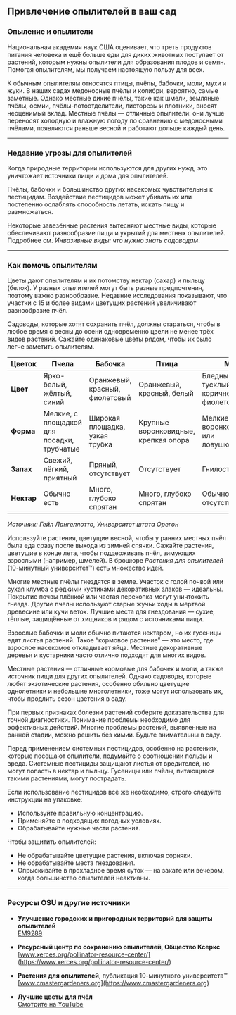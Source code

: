 ## Привлечение опылителей в ваш сад

### Опыление и опылители

Национальная академия наук США оценивает, что треть продуктов питания человека и ещё больше еды для диких животных поступает от растений, которым нужны опылители для образования плодов и семян. Помогая опылителям, мы получаем настоящую пользу для всех.

К обычным опылителям относятся птицы, пчёлы, бабочки, моли, мухи и жуки. В наших садах медоносные пчёлы и колибри, вероятно, самые заметные. Однако местные дикие пчёлы, такие как шмели, земляные пчёлы, осмии, пчёлы-потоотделители, листорезы и плотники, вносят неоценимый вклад. Местные пчёлы — отличные опылители: они лучше переносят холодную и влажную погоду по сравнению с медоносными пчёлами, появляются раньше весной и работают дольше каждый день.

---

### Недавние угрозы для опылителей


Когда природные территории используются для других нужд, это уничтожает источники пищи и дома для опылителей.


Пчёлы, бабочки и большинство других насекомых чувствительны к пестицидам. Воздействие пестицидов может убивать их или постепенно ослаблять способность летать, искать пищу и размножаться.


Некоторые завезённые растения вытесняют местные виды, которые обеспечивают разнообразие пищи и укрытий для местных опылителей. Подробнее см. *Инвазивные виды: что нужно знать садоводам*.

---

### Как помочь опылителям


Цветы дают опылителям и их потомству нектар (сахар) и пыльцу (белок). У разных опылителей могут быть разные предпочтения, поэтому важно разнообразие. Недавние исследования показывают, что участки с 15 и более видами цветущих растений увеличивают разнообразие пчёл.

Садоводы, которые хотят сохранить пчёл, должны стараться, чтобы в любое время с весны до осени одновременно цвели не менее трёх видов растений. Сажайте одинаковые цветы рядом, чтобы их было легче заметить опылителям.


| Цветок      | Пчела                              | Бабочка                | Птица                        | Муха                                  |
|-------------|------------------------------------|------------------------|------------------------------|---------------------------------------|
| **Цвет**    | Ярко-белый, жёлтый, синий          | Оранжевый, красный, фиолетовый | Оранжевый, красный, белый    | Бледный, тусклый, коричневый, фиолетовый |
| **Форма**   | Мелкие, с площадкой для посадки, трубчатые | Широкая площадка, узкая трубка | Крупные воронковидные, крепкая опора | Мелкие; воронковидные или ловушкообразные |
| **Запах**   | Свежий, лёгкий, приятный           | Пряный, отсутствует    | Отсутствует                  | Гнилостный                            |
| **Нектар**  | Обычно есть                        | Много, глубоко спрятан | Много, глубоко спрятан       | Обычно отсутствует                    |

*Источник: Гейл Лангеллотто, Университет штата Орегон*

Используйте растения, цветущие весной, чтобы у ранних местных пчёл была еда сразу после выхода из зимней спячки. Сажайте растения, цветущие в конце лета, чтобы поддерживать пчёл, зимующих взрослыми (например, шмелей). В брошюре *Растения для опылителей* (10-минутный университет™) есть множество идей.


Многие местные пчёлы гнездятся в земле. Участок с голой почвой или сухая клумба с редкими кустиками декоративных злаков — идеальны. Покрытие почвы плёнкой или частая перекопка могут уничтожить гнёзда. Другие пчёлы используют старые жучьи ходы в мёртвой древесине или кучи веток. Лучшие места для гнездования — сухие, тёплые, защищённые от хищников и рядом с источниками пищи.


Взрослые бабочки и моли обычно питаются нектаром, но их гусеницы едят листья растений. Такое “кормовое растение” — это место, где взрослое насекомое откладывает яйца. Местные декоративные деревья и кустарники часто отлично подходят для многих видов.


Местные растения — отличные кормовые для бабочек и моли, а также источник пищи для других опылителей. Однако садоводы, которые любят экзотические растения, особенно обильно цветущие однолетники и небольшие многолетники, тоже могут использовать их, чтобы продлить сезон цветения в саду.


При первых признаках болезни растений соберите доказательства для точной диагностики. Понимание проблемы необходимо для эффективных действий. Многие проблемы растений, выявленные на ранней стадии, можно решить без химии. Будьте внимательны в саду.

Перед применением системных пестицидов, особенно на растениях, которые посещают опылители, подумайте о соотношении пользы и вреда. Системные пестициды защищают листья от вредителей, но могут попасть в нектар и пыльцу. Гусеницы или пчёлы, питающиеся такими растениями, могут пострадать.

Если использование пестицидов всё же необходимо, строго следуйте инструкции на упаковке:

- Используйте правильную концентрацию.
- Применяйте в подходящих погодных условиях.
- Обрабатывайте нужные части растения.

Чтобы защитить опылителей:

- Не обрабатывайте цветущие растения, включая сорняки.
- Не обрабатывайте места гнездования.
- Опрыскивайте в прохладное время суток — на закате или вечером, когда большинство опылителей неактивны.

---

### Ресурсы OSU и другие источники

- **Улучшение городских и пригородных территорий для защиты опылителей**  
  [EM9289](https://catalog.extension.oregonstate.edu/em9289)

- **Ресурсный центр по сохранению опылителей, Общество Ксеркс**  
  [www.xerces.org/pollinator-resource-center/](https://www.xerces.org/pollinator-resource-center/)

- **Растения для опылителей**, публикация 10-минутного университета™  
  [www.cmastergardeners.org](https://www.cmastergardeners.org)

- **Лучшие цветы для пчёл**  
  [Смотрите на YouTube](https://www.youtube.com/watch?v=2MOZqV4yk58&feature=youtu.be)
